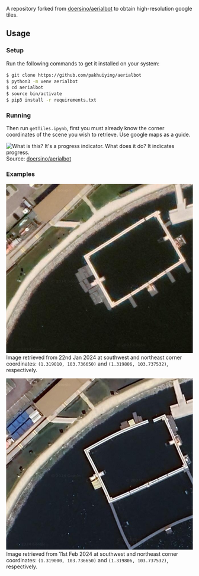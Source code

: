 A repository forked from [doersino/aerialbot](https://github.com/doersino/aerialbot) to obtain high-resolution google tiles.


## Usage

### Setup
Run the following commands to get it installed on your system:

```bash
$ git clone https://github.com/pakhuiying/aerialbot
$ python3 -m venv aerialbot
$ cd aerialbot
$ source bin/activate
$ pip3 install -r requirements.txt
```

### Running

Then run `getTiles.ipynb`, first you must already know the corner coordinates of the scene you wish to retrieve. Use google maps as a guide.


![What is this? It's a progress indicator. What does it do? It indicates progress.](demo.gif)
Source: [doersino/aerialbot](https://github.com/doersino/aerialbot)

### Examples

![2024-01-22](/aerialbot-2024-01-22T12.25.29-downward-1.319335,103.737142-2000x2000m-z20.jpg) 
Image retrieved from 22nd Jan 2024 at southwest and northeast corner coordinates: `(1.319010, 103.736650)` and `(1.319806, 103.737532)`, respectively.

![2024-02-11](/aerialbot-2024-02-11T17.00.57-downward-1.319335,103.737142-2000x2000m-z20.jpg) 
Image retrieved from 11st Feb 2024 at southwest and northeast corner coordinates: `(1.319000, 103.736650)` and `(1.319806, 103.737532)`, respectively.